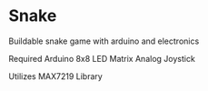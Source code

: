 # Snake
Buildable snake game with arduino and electronics


Required 
    Arduino
    8x8 LED Matrix
    Analog Joystick
    
Utilizes 
    MAX7219 Library

